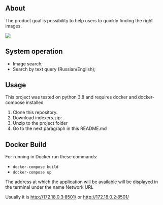 ## About 

The product goal is possibility to help users to quickly finding the right images. 

![](https://github.com/vd-kuznetsov/img-finder/blob/main/assets/app_gif.gif)

## System operation

* Image search;  
* Search by text query (Russian/English);

## Usage 

This project was tested on python 3.8 and requires docker and docker-compose installed
1. Clone this repository.
2. Download indexers.zip: .
3. Unzip to the project folder
4. Go to the next paragraph in this README.md

## Docker Build

For running in Docker run these commands:

* `docker-compose build`
* `docker-compose up`

The address at which the application will be available will be displayed in the terminal under the name Network URL

Usually it is http://172.18.0.3:8501/ or http://172.18.0.2:8501/

